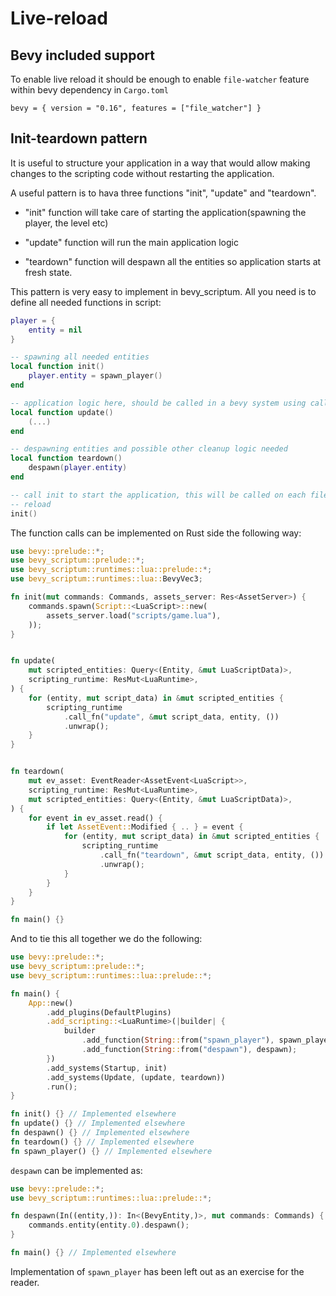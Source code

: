 # Live-reload

## Bevy included support

To enable live reload it should be enough to enable `file-watcher` feature
within bevy dependency in `Cargo.toml`

```
bevy = { version = "0.16", features = ["file_watcher"] }
```

## Init-teardown pattern

It is useful to structure your application in a way that would allow making changes to
the scripting code without restarting the application.

A useful pattern is to hava three functions "init", "update" and "teardown".

- "init" function will take care of starting the application(spawning the player, the level etc)

- "update" function will run the main application logic

- "teardown" function will despawn all the entities so application starts at fresh state.

This pattern is very easy to implement in bevy_scriptum. All you need is to define all needed functions
in script:

```lua
player = {
    entity = nil
}

-- spawning all needed entities
local function init()
	player.entity = spawn_player()
end

-- application logic here, should be called in a bevy system using call_fn
local function update()
    (...)
end

-- despawning entities and possible other cleanup logic needed
local function teardown()
	despawn(player.entity)
end

-- call init to start the application, this will be called on each file-watcher script
-- reload
init()
```

The function calls can be implemented on Rust side the following way:

```rust
use bevy::prelude::*;
use bevy_scriptum::prelude::*;
use bevy_scriptum::runtimes::lua::prelude::*;
use bevy_scriptum::runtimes::lua::BevyVec3;

fn init(mut commands: Commands, assets_server: Res<AssetServer>) {
    commands.spawn(Script::<LuaScript>::new(
        assets_server.load("scripts/game.lua"),
    ));
}


fn update(
    mut scripted_entities: Query<(Entity, &mut LuaScriptData)>,
    scripting_runtime: ResMut<LuaRuntime>,
) {
    for (entity, mut script_data) in &mut scripted_entities {
        scripting_runtime
            .call_fn("update", &mut script_data, entity, ())
            .unwrap();
    }
}


fn teardown(
    mut ev_asset: EventReader<AssetEvent<LuaScript>>,
    scripting_runtime: ResMut<LuaRuntime>,
    mut scripted_entities: Query<(Entity, &mut LuaScriptData)>,
) {
    for event in ev_asset.read() {
        if let AssetEvent::Modified { .. } = event {
            for (entity, mut script_data) in &mut scripted_entities {
                scripting_runtime
                    .call_fn("teardown", &mut script_data, entity, ())
                    .unwrap();
            }
        }
    }
}

fn main() {}
```

And to tie this all together we do the following:

```rust
use bevy::prelude::*;
use bevy_scriptum::prelude::*;
use bevy_scriptum::runtimes::lua::prelude::*;

fn main() {
    App::new()
        .add_plugins(DefaultPlugins)
        .add_scripting::<LuaRuntime>(|builder| {
            builder
                .add_function(String::from("spawn_player"), spawn_player)
                .add_function(String::from("despawn"), despawn);
        })
        .add_systems(Startup, init)
        .add_systems(Update, (update, teardown))
        .run();
}

fn init() {} // Implemented elsewhere
fn update() {} // Implemented elsewhere
fn despawn() {} // Implemented elsewhere
fn teardown() {} // Implemented elsewhere
fn spawn_player() {} // Implemented elsewhere
```

`despawn` can be implemented as:

```rust
use bevy::prelude::*;
use bevy_scriptum::runtimes::lua::prelude::*;

fn despawn(In((entity,)): In<(BevyEntity,)>, mut commands: Commands) {
    commands.entity(entity.0).despawn();
}

fn main() {} // Implemented elsewhere
```

Implementation of `spawn_player` has been left out as an exercise for the reader.
